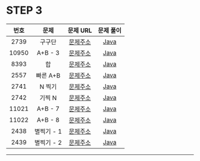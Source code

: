 # STEP 3

| 번호  | 문제                          |                               문제 URL                               |                                                                                                              문제 풀이                                                                                                               |
| :---: | :--------------------------: | :------------------------------------------------------------------: | :----------------------------------------------------------------------------------------------------------------------------------------------------------------------------------------------------------------------------------: |
| 2739 | 구구단         | [문제주소](https://www.acmicpc.net/problem/2739)  | [Java](https://github.com/dms873/Algorithm-Problems/blob/master/Baekjoon/src/step3/Gugudan.java) |
| 10950 | A+B - 3         | [문제주소](https://www.acmicpc.net/problem/10950)  | [Java](https://github.com/dms873/Algorithm-Problems/blob/master/Baekjoon/src/step3/AplusBminus3.java) |
| 8393 | 합         | [문제주소](https://www.acmicpc.net/problem/8393)  | [Java](https://github.com/dms873/Algorithm-Problems/blob/master/Baekjoon/src/step3/Sum.java) |
| 2557 | 빠른 A+B         | [문제주소](https://www.acmicpc.net/problem/15552)  | [Java](https://github.com/dms873/Algorithm-Problems/blob/master/Baekjoon/src/step3/SpeedAplusB.java) |
| 2741 | N 찍기         | [문제주소](https://www.acmicpc.net/problem/2741)  | [Java](https://github.com/dms873/Algorithm-Problems/blob/master/Baekjoon/src/step3/N.java) |
| 2742 | 기찍 N         | [문제주소](https://www.acmicpc.net/problem/2742)  | [Java](https://github.com/dms873/Algorithm-Problems/blob/master/Baekjoon/src/step3/Nreverse.java) |
| 11021 | A+B - 7         | [문제주소](https://www.acmicpc.net/problem/11021)  | [Java](https://github.com/dms873/Algorithm-Problems/blob/master/Baekjoon/src/step3/AplusBminus7.java) |
| 11022 | A+B - 8         | [문제주소](https://www.acmicpc.net/problem/11022)  | [Java](https://github.com/dms873/Algorithm-Problems/blob/master/Baekjoon/src/step3/AplusBminus8.java) |
| 2438 | 별찍기 - 1         | [문제주소](https://www.acmicpc.net/problem/2438)  | [Java](https://github.com/dms873/Algorithm-Problems/blob/master/Baekjoon/src/step3/Star1.java) |
| 2439 | 별찍기 - 2         | [문제주소](https://www.acmicpc.net/problem/2439)  | [Java](https://github.com/dms873/Algorithm-Problems/blob/master/Baekjoon/src/step3/Star2.java) |




---
